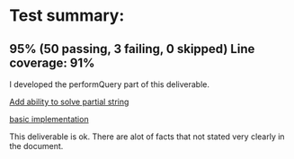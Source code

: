 # Test summary:
## 95% (50 passing, 3 failing, 0 skipped) Line coverage: 91%

I developed the performQuery part of this deliverable.

[Add ability to solve partial string](https://github.com/CS310-2017Jan/cpsc310project_team13/tree/fce5f1b944eb74146f811dbdd664e1d01bfe2657)

[basic implementation](https://github.com/CS310-2017Jan/cpsc310project_team13/tree/33cc11bf3ba2f83b99f69f6557f4ca0edc1053d9)

This deliverable is ok. There are alot of facts that not stated very clearly in the document.

